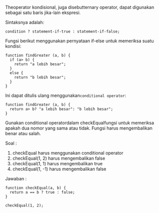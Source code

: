 Theoperator kondisional, juga disebutternary operator, dapat digunakan sebagai satu baris jika-lain ekspresi.

Sintaksnya adalah:

`condition ? statement-if-true : statement-if-false;`

Fungsi berikut menggunakan pernyataan if-else untuk memeriksa suatu kondisi:

```
function findGreater (a, b) { 
  if (a> b) { 
    return "a lebih besar"; 
  } 
  else { 
    return "b lebih besar"; 
  } 
}
```

Ini dapat ditulis ulang menggunakan`conditional operator`:

```
function findGreater (a, b) { 
  return a> b? "a lebih besar": "b lebih besar"; 
}
```

Gunakan conditional operatordalam checkEqualfungsi untuk memeriksa apakah dua nomor yang sama atau tidak. Fungsi harus mengembalikan benar atau salah.



Soal :

1. checkEqual harus menggunakan conditional operator
2. checkEqual\(1, 2\) harus mengembalikan false
3. checkEqual\(1, 1\) harus mengembalikan true
4. checkEqual\(1, -1\) harus mengembalikan false

Jawaban :

```
function checkEqual(a, b) {
  return a == b ? true : false;
}

checkEqual(1, 2);
```



